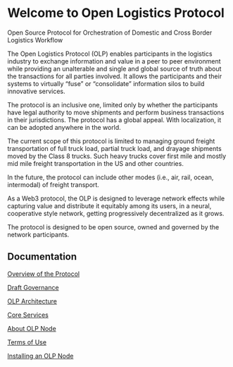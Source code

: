 # Welcome to Open Logistics Protocol

Open Source Protocol for Orchestration of Domestic and Cross Border Logistics Workflow

The Open Logistics Protocol (OLP) enables participants in the logistics industry to exchange information and value in a peer to peer environment while providing an unalterable and single and global source of truth about the transactions for all parties involved. It allows the participants and their systems to virtually “fuse” or “consolidate”  information silos to build innovative services. 

The protocol is an inclusive one, limited only by whether the participants have legal authority to move shipments and perform business transactions in their jurisdictions. The protocol has a global appeal. With localization, it can be adopted anywhere in the world.   

The current scope of this protocol is limited to managing ground freight transportation of full truck load, partial truck load, and drayage shipments moved by the Class 8 trucks. Such heavy trucks cover first mile and mostly mid mile freight transportation in the US and other countries. 

In the future, the protocol can include other modes (i.e., air, rail, ocean, intermodal) of freight transport. 

As a Web3 protocol, the OLP is designed to leverage network effects while capturing value and distribute it equitably among its users, in a neural, cooperative style network, getting progressively decentralized as it grows. 

The protocol is designed to be open source, owned and governed by the network participants. 


## Documentation

[Overview of the Protocol](overview/about.md)

[Draft Governance](overview/governance.md)

[OLP Architecture](overview/architecture.md)

[Core Services](overview/coreservices.md)

[About OLP Node](aboutOLPNode.md)

[Terms of Use](termsOfUse.md)

[Installing an OLP Node]()

